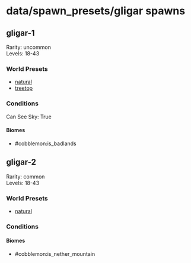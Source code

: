 # data/spawn_presets/gligar spawns  
  
## gligar-1  
Rarity: uncommon  
Levels: 18-43  
  
### World Presets  
* [natural](/data/spawn_data/natural.md)  
* [treetop](/data/spawn_data/treetop.md)  
  
### Conditions  
Can See Sky: True  
  
#### Biomes  
  * #cobblemon:is_badlands
  
  
## gligar-2  
Rarity: common  
Levels: 18-43  
  
### World Presets  
* [natural](/data/spawn_data/natural.md)  
  
### Conditions  
  
#### Biomes  
  * #cobblemon:is_nether_mountain
  
